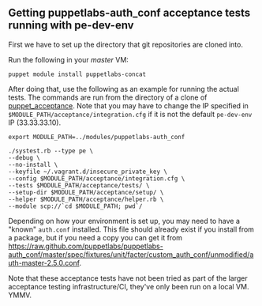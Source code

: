
## Getting puppetlabs-auth_conf acceptance tests running with pe-dev-env ##

First we have to set up the directory that git repositories are cloned into.

Run the following in your _master_ VM:

    puppet module install puppetlabs-concat

After doing that, use the following as an example for running the actual tests. The commands are run from the directory of
a clone of [puppet_acceptance](https://github.com/puppetlabs/puppet-acceptance). Note that you may have to change the IP
specified in `$MODULE_PATH/acceptance/integration.cfg` if it is not the default `pe-dev-env` IP (33.33.33.10).

    export MODULE_PATH=../modules/puppetlabs-auth_conf

    ./systest.rb --type pe \
    --debug \
    --no-install \
    --keyfile ~/.vagrant.d/insecure_private_key \
    --config $MODULE_PATH/acceptance/integration.cfg \
    --tests $MODULE_PATH/acceptance/tests/ \
    --setup-dir $MODULE_PATH/acceptance/setup/ \
    --helper $MODULE_PATH/acceptance/helper.rb \
    --module scp://`cd $MODULE_PATH; pwd`/

Depending on how your environment is set up, you may need to have a "known" `auth.conf` installed. This file should already
exist if you install from a package, but if you need a copy you can get it from https://raw.github.com/puppetlabs/puppetlabs-auth_conf/master/spec/fixtures/unit/facter/custom_auth_conf/unmodified/auth-master-2.5.0.conf.

Note that these acceptance tests have not been tried as part of the larger acceptance testing infrastructure/CI,
they've only been run on a local VM. YMMV.
